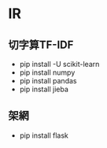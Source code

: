 # IR
## 切字算TF-IDF
* pip install -U scikit-learn
* pip install numpy
* pip install pandas
* pip install jieba
## 架網
* pip install flask
